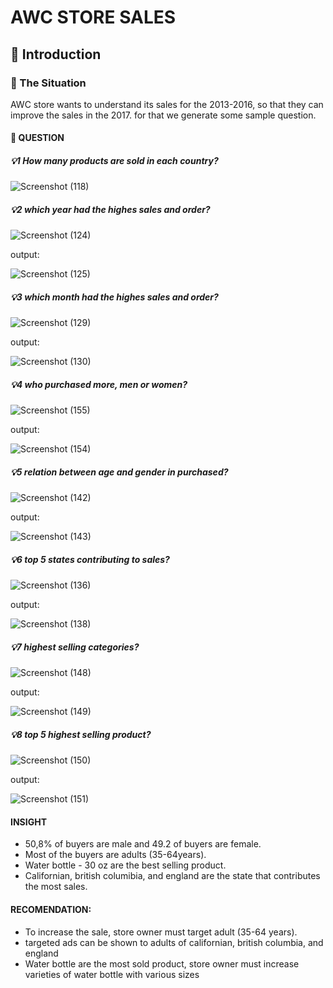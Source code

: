 # AWC STORE SALES

## 📂 Introduction

### 📌 The Situation
AWC store wants to understand its sales for the 2013-2016, so that they can improve the sales in the 2017. for that we generate some sample question.

#### 📂 QUESTION
##### 💡1 How many products are sold in each country?
![Screenshot (118)](https://github.com/bektinovianaulfa/data_analyst_portofolio/assets/136595664/bb1ff88d-bda1-4e39-9ca8-91d3e19b8b6d)

##### 💡2 which year had the highes sales and order?
![Screenshot (124)](https://github.com/bektinovianaulfa/data_analyst_portofolio/assets/136595664/ecee0d19-ec86-406a-a3ad-51624cc5f94a)

output:

![Screenshot (125)](https://github.com/bektinovianaulfa/data_analyst_portofolio/assets/136595664/52d3a66a-d506-40d6-adaf-1102c777d3b8)
 
##### 💡3 which month had the highes sales and order?
 ![Screenshot (129)](https://github.com/bektinovianaulfa/data_analyst_portofolio/assets/136595664/f1e89481-ff59-4abd-8899-6ddfe6f89611)

output:

![Screenshot (130)](https://github.com/bektinovianaulfa/data_analyst_portofolio/assets/136595664/870701c2-d99b-458e-ac5c-45f5fbb1d795)

##### 💡4 who purchased more, men or women?
![Screenshot (155)](https://github.com/bektinovianaulfa/data_analyst_portofolio/assets/136595664/63bf7a8f-f739-436f-afd4-62d9ee670d7d)

output:

![Screenshot (154)](https://github.com/bektinovianaulfa/data_analyst_portofolio/assets/136595664/86951220-92bb-4386-9f9a-8f268b0d456e)

##### 💡5 relation between age and gender in purchased?
![Screenshot (142)](https://github.com/bektinovianaulfa/data_analyst_portofolio/assets/136595664/50432e52-1334-4c18-beba-b9c82c2b375d)

output:

![Screenshot (143)](https://github.com/bektinovianaulfa/data_analyst_portofolio/assets/136595664/fe79bbac-13aa-443d-9e65-68f48e411af9)

##### 💡6 top 5 states contributing to sales?
![Screenshot (136)](https://github.com/bektinovianaulfa/data_analyst_portofolio/assets/136595664/ead5fad2-158c-468c-85c4-41a6b220b422)

output:

![Screenshot (138)](https://github.com/bektinovianaulfa/data_analyst_portofolio/assets/136595664/6aa39a40-35e4-4801-b25c-fb74d21bd600)

##### 💡7 highest selling categories?
![Screenshot (148)](https://github.com/bektinovianaulfa/data_analyst_portofolio/assets/136595664/3fd65551-3a87-4276-8d09-9adc255961bd)

output:

![Screenshot (149)](https://github.com/bektinovianaulfa/data_analyst_portofolio/assets/136595664/5f22d2c5-2e37-4302-a976-877211d5fcf0)

##### 💡8 top 5 highest selling product?
![Screenshot (150)](https://github.com/bektinovianaulfa/data_analyst_portofolio/assets/136595664/654afdfa-df45-40f6-8571-e044cc2f1db5)

output:

![Screenshot (151)](https://github.com/bektinovianaulfa/data_analyst_portofolio/assets/136595664/1e2f4b20-7585-4bc4-ae55-e0552cec4569)

#### INSIGHT
- 50,8% of buyers are male and 49.2 of buyers are female.
- Most of the buyers are adults (35-64years).
- Water bottle - 30 oz are the best selling product.
- Californian, british columibia, and england are the  state that contributes the most sales.

#### RECOMENDATION:
- To increase the sale, store owner must target adult (35-64 years).
- targeted ads can be shown to adults of californian, british columbia, and england
- Water bottle are the most sold product, store owner must increase varieties of water bottle with various sizes
